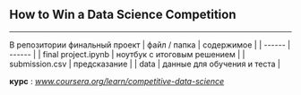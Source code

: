 ## How to Win a Data Science Competition
---
В репозитории финальный проект
| файл / папка  | содержимое | 
| ------ | ------ |
| final project.ipynb | ноутбук с итоговым решением |
| submission.csv | предсказание |
| data | данные для обучения и теста |

**курс** : *www.coursera.org/learn/competitive-data-science*
